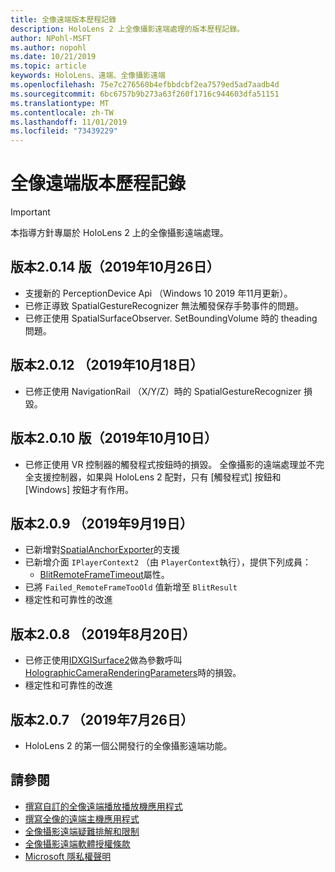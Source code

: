 ```yaml
---
title: 全像遠端版本歷程記錄
description: HoloLens 2 上全像攝影遠端處理的版本歷程記錄。
author: NPohl-MSFT
ms.author: nopohl
ms.date: 10/21/2019
ms.topic: article
keywords: HoloLens、遠端、全像攝影遠端
ms.openlocfilehash: 75e7c276560b4efbbdcbf2ea7579ed5ad7aadb4d
ms.sourcegitcommit: 6bc6757b9b273a63f260f1716c944603dfa51151
ms.translationtype: MT
ms.contentlocale: zh-TW
ms.lasthandoff: 11/01/2019
ms.locfileid: "73439229"
---
```

# <a name="holographic-remoting-version-history"></a>全像遠端版本歷程記錄

> [!IMPORTANT]
> 本指導方針專屬於 HoloLens 2 上的全像攝影遠端處理。

## 版本2.0.14 版（2019年10月26日）<a name="v2.0.14"></a>
* 支援新的 PerceptionDevice Api （Windows 10 2019 年11月更新）。
* 已修正導致 SpatialGestureRecognizer 無法觸發保存手勢事件的問題。
* 已修正使用 SpatialSurfaceObserver. SetBoundingVolume 時的 theading 問題。

## 版本2.0.12 （2019年10月18日）<a name="v2.0.12"></a>
* 已修正使用 NavigationRail （X/Y/Z）時的 SpatialGestureRecognizer 損毀。

## 版本2.0.10 版（2019年10月10日）<a name="v2.0.10"></a>
* 已修正使用 VR 控制器的觸發程式按鈕時的損毀。 全像攝影的遠端處理並不完全支援控制器，如果與 HoloLens 2 配對，只有 [觸發程式] 按鈕和 [Windows] 按鈕才有作用。

## 版本2.0.9 （2019年9月19日）<a name="v2.0.9"></a>
* 已新增對[SpatialAnchorExporter](https://docs.microsoft.com/uwp/api/windows.perception.spatial.spatialanchorexporter)的支援
* 已新增介面 ```IPlayerContext2``` （由 ```PlayerContext```執行），提供下列成員：
  - [BlitRemoteFrameTimeout](holographic-remoting-create-player.md#BlitRemoteFrameTimeout)屬性。
* 已將 ```Failed_RemoteFrameTooOld``` 值新增至 ```BlitResult```
* 穩定性和可靠性的改進

## 版本2.0.8 （2019年8月20日）<a name="v2.0.8"></a>

* 已修正使用[IDXGISurface2](https://docs.microsoft.com/windows/win32/api/dxgi1_2/nn-dxgi1_2-idxgisurface2)做為參數呼叫[HolographicCameraRenderingParameters](https://docs.microsoft.com/uwp/api/windows.graphics.holographic.holographiccamerarenderingparameters.commitdirect3d11depthbuffer)時的損毀。
* 穩定性和可靠性的改進

## 版本2.0.7 （2019年7月26日）<a name="v2.0.7"></a>

* HoloLens 2 的第一個公開發行的全像攝影遠端功能。

## <a name="see-also"></a>請參閱
* [撰寫自訂的全像遠端播放播放機應用程式](holographic-remoting-create-player.md)
* [撰寫全像的遠端主機應用程式](holographic-remoting-create-host.md)
* [全像攝影遠端疑難排解和限制](holographic-remoting-troubleshooting.md)
* [全像攝影遠端軟體授權條款](https://docs.microsoft.com/legal/mixed-reality/microsoft-holographic-remoting-software-license-terms)
* [Microsoft 隱私權聲明](https://go.microsoft.com/fwlink/?LinkId=521839)

